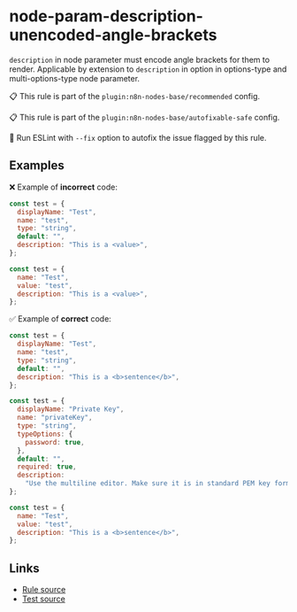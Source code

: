 [//]: # "File generated from a template. Do not edit this file directly."

# node-param-description-unencoded-angle-brackets

`description` in node parameter must encode angle brackets for them to render. Applicable by extension to `description` in option in options-type and multi-options-type node parameter.

📋 This rule is part of the `plugin:n8n-nodes-base/recommended` config.

📋 This rule is part of the `plugin:n8n-nodes-base/autofixable-safe` config.

🔧 Run ESLint with `--fix` option to autofix the issue flagged by this rule.

## Examples

❌ Example of **incorrect** code:

```js
const test = {
  displayName: "Test",
  name: "test",
  type: "string",
  default: "",
  description: "This is a <value>",
};

const test = {
  name: "Test",
  value: "test",
  description: "This is a <value>",
};
```

✅ Example of **correct** code:

```js
const test = {
  displayName: "Test",
  name: "test",
  type: "string",
  default: "",
  description: "This is a <b>sentence</b>",
};

const test = {
  displayName: "Private Key",
  name: "privateKey",
  type: "string",
  typeOptions: {
    password: true,
  },
  default: "",
  required: true,
  description:
    "Use the multiline editor. Make sure it is in standard PEM key format:<br />-----BEGIN PRIVATE KEY-----<br />KEY DATA GOES HERE<br />-----END PRIVATE KEY-----",
};

const test = {
  name: "Test",
  value: "test",
  description: "This is a <b>sentence</b>",
};
```

## Links

- [Rule source](../../lib/rules/node-param-description-unencoded-angle-brackets.ts)
- [Test source](../../tests/node-param-description-unencoded-angle-brackets.test.ts)
